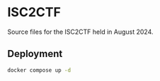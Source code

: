 # ISC2CTF
Source files for the ISC2CTF held in August 2024.

## Deployment

```sh
docker compose up -d
```